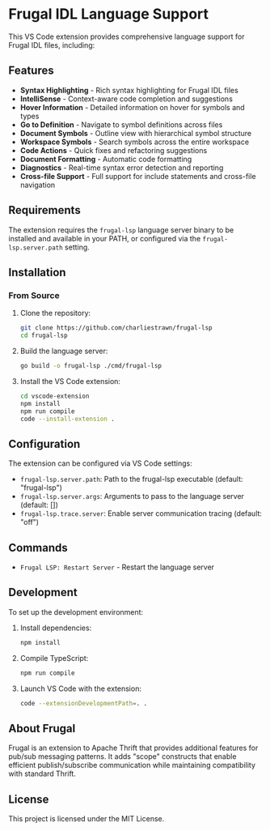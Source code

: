 # Frugal IDL Language Support

This VS Code extension provides comprehensive language support for Frugal IDL files, including:

## Features

- **Syntax Highlighting** - Rich syntax highlighting for Frugal IDL files
- **IntelliSense** - Context-aware code completion and suggestions
- **Hover Information** - Detailed information on hover for symbols and types
- **Go to Definition** - Navigate to symbol definitions across files
- **Document Symbols** - Outline view with hierarchical symbol structure
- **Workspace Symbols** - Search symbols across the entire workspace
- **Code Actions** - Quick fixes and refactoring suggestions
- **Document Formatting** - Automatic code formatting
- **Diagnostics** - Real-time syntax error detection and reporting
- **Cross-file Support** - Full support for include statements and cross-file navigation

## Requirements

The extension requires the `frugal-lsp` language server binary to be installed and available in your PATH, or configured via the `frugal-lsp.server.path` setting.

## Installation

### From Source

1. Clone the repository:
   ```bash
   git clone https://github.com/charliestrawn/frugal-lsp
   cd frugal-lsp
   ```

2. Build the language server:
   ```bash
   go build -o frugal-lsp ./cmd/frugal-lsp
   ```

3. Install the VS Code extension:
   ```bash
   cd vscode-extension
   npm install
   npm run compile
   code --install-extension .
   ```

## Configuration

The extension can be configured via VS Code settings:

- `frugal-lsp.server.path`: Path to the frugal-lsp executable (default: "frugal-lsp")
- `frugal-lsp.server.args`: Arguments to pass to the language server (default: [])
- `frugal-lsp.trace.server`: Enable server communication tracing (default: "off")

## Commands

- `Frugal LSP: Restart Server` - Restart the language server

## Development

To set up the development environment:

1. Install dependencies:
   ```bash
   npm install
   ```

2. Compile TypeScript:
   ```bash
   npm run compile
   ```

3. Launch VS Code with the extension:
   ```bash
   code --extensionDevelopmentPath=. .
   ```

## About Frugal

Frugal is an extension to Apache Thrift that provides additional features for pub/sub messaging patterns. It adds "scope" constructs that enable efficient publish/subscribe communication while maintaining compatibility with standard Thrift.

## License

This project is licensed under the MIT License.